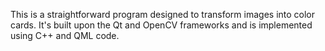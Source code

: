 This is a straightforward program designed to transform images into color cards. It's built upon the Qt and OpenCV frameworks and is implemented using C++ and QML code.

